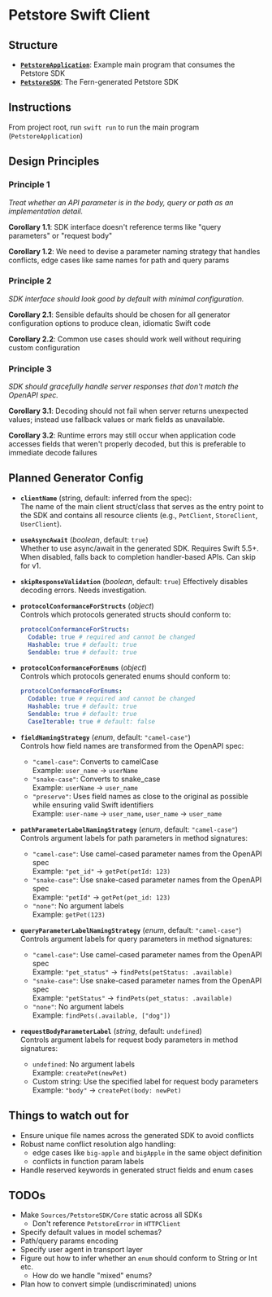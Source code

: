 # Petstore Swift Client

## Structure

- **[`PetstoreApplication`](/Sources/PetstoreApplication)**: Example main program that consumes the Petstore SDK
- **[`PetstoreSDK`](/Sources/PetstoreSDK)**: The Fern-generated Petstore SDK

## Instructions

From project root, run `swift run` to run the main program (`PetstoreApplication`)

## Design Principles

### Principle 1

_Treat whether an API parameter is in the body, query or path as an implementation detail._

**Corollary 1.1**: SDK interface doesn't reference terms like "query parameters" or "request body"

**Corollary 1.2**: We need to devise a parameter naming strategy that handles conflicts, edge cases like same names for path and query params

### Principle 2

_SDK interface should look good by default with minimal configuration._

**Corollary 2.1**: Sensible defaults should be chosen for all generator configuration options to produce clean, idiomatic Swift code

**Corollary 2.2**: Common use cases should work well without requiring custom configuration

### Principle 3

_SDK should gracefully handle server responses that don't match the OpenAPI spec._

**Corollary 3.1**: Decoding should not fail when server returns unexpected values; instead use fallback values or mark fields as unavailable.

**Corollary 3.2**: Runtime errors may still occur when application code accesses fields that weren't properly decoded, but this is preferable to immediate decode failures

## Planned Generator Config

- **`clientName`** (string, default: inferred from the spec):  
  The name of the main client struct/class that serves as the entry point to the SDK and contains all resource clients (e.g., `PetClient`, `StoreClient`, `UserClient`).

- **`useAsyncAwait`** (_boolean_, default: `true`)  
  Whether to use async/await in the generated SDK. Requires Swift 5.5+. When disabled, falls back to completion handler-based APIs. Can skip for v1.

- **`skipResponseValidation`** (_boolean_, default: `true`)
  Effectively disables decoding errors. Needs investigation.

- **`protocolConformanceForStructs`** (_object_)  
  Controls which protocols generated structs should conform to:

  ```yaml
  protocolConformanceForStructs:
    Codable: true # required and cannot be changed
    Hashable: true # default: true
    Sendable: true # default: true
  ```

- **`protocolConformanceForEnums`** (_object_)  
  Controls which protocols generated enums should conform to:

  ```yaml
  protocolConformanceForEnums:
    Codable: true # required and cannot be changed
    Hashable: true # default: true
    Sendable: true # default: true
    CaseIterable: true # default: false
  ```

- **`fieldNamingStrategy`** (_enum_, default: `"camel-case"`)  
  Controls how field names are transformed from the OpenAPI spec:

  - `"camel-case"`: Converts to camelCase  
    Example: `user_name` → `userName`
  - `"snake-case"`: Converts to snake_case  
    Example: `userName` → `user_name`
  - `"preserve"`: Uses field names as close to the original as possible while ensuring valid Swift identifiers  
    Example: `user-name` → `user_name`, `user_name` → `user_name`

- **`pathParameterLabelNamingStrategy`** (_enum_, default: `"camel-case"`)  
  Controls argument labels for path parameters in method signatures:

  - `"camel-case"`: Use camel-cased parameter names from the OpenAPI spec  
    Example: `"pet_id"` → `getPet(petId: 123)`
  - `"snake-case"`: Use snake-cased parameter names from the OpenAPI spec  
    Example: `"petId"` → `getPet(pet_id: 123)`
  - `"none"`: No argument labels  
    Example: `getPet(123)`

- **`queryParameterLabelNamingStrategy`** (_enum_, default: `"camel-case"`)  
  Controls argument labels for query parameters in method signatures:

  - `"camel-case"`: Use camel-cased parameter names from the OpenAPI spec  
    Example: `"pet_status"` → `findPets(petStatus: .available)`
  - `"snake-case"`: Use snake-cased parameter names from the OpenAPI spec  
    Example: `"petStatus"` → `findPets(pet_status: .available)`
  - `"none"`: No argument labels  
    Example: `findPets(.available, ["dog"])`

- **`requestBodyParameterLabel`** (_string_, default: `undefined`)  
  Controls argument labels for request body parameters in method signatures:
  - `undefined`: No argument labels  
    Example: `createPet(newPet)`
  - Custom string: Use the specified label for request body parameters  
    Example: `"body"` → `createPet(body: newPet)`

## Things to watch out for

- Ensure unique file names across the generated SDK to avoid conflicts
- Robust name conflict resolution algo handling:
  - edge cases like `big-apple` and `bigApple` in the same object definition
  - conflicts in function param labels
- Handle reserved keywords in generated struct fields and enum cases

## TODOs

- Make `Sources/PetstoreSDK/Core` static across all SDKs
  - Don't reference `PetstoreError` in `HTTPClient`
- Specify default values in model schemas?
- Path/query params encoding
- Specify user agent in transport layer
- Figure out how to infer whether an `enum` should conform to String or Int etc.
  - How do we handle "mixed" enums?
- Plan how to convert simple (undiscriminated) unions
